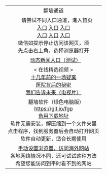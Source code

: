 <table>
 <tr>
 <td align=center>
      翻墙通道<br/>
 </tr>
 <tr>
    <td align=center>
      请尝试不同入口通道，進入首页<br/>
      <a href="https://rawgit.com/onorm/up/master/oGate.htm?from=oGate">入口</a>
      <a href="https://s3.eu-west-2.amazonaws.com/ogatel/oGate.htm?from=oGate">入口</a>
      <a href="https://s3.eu-central-1.amazonaws.com/ogatef/oGate.htm?from=oGate">入口</a><br/>
      <a href="https://s3-ap-southeast-2.amazonaws.com/ogatey/oGate.htm?from=oGate">入口</a>
      <a href="https://s3.ap-northeast-2.amazonaws.com/ogates/oGate.htm?from=oGate">入口</a>
      <a href="https://s3.ap-south-1.amazonaws.com/ogatem/oGate.htm?from=oGate">入口</a><br/>
      微信如提示停止访问该网页，须<br/>
      先点击右上角，选择浏览器打开<br/>
    </td>
  </tr>
  <tr>
    <td align=center>
      <a href="https://github.com/clearsky99/news/blob/master/README.md">动态新闻入口（测试）</a>
  </tr>
  <tr>
    <td align=center>
      < 在线精选视频 ><br/>
      <a href="http://s3.ap-northeast-2.amazonaws.com/fwqzhenx1002/zhen/wh-mp4.html">十几年前的一场疑案</a><br/>
      <a href="http://s3.ap-northeast-2.amazonaws.com/fwqzhenx1002/zhen/sszj-mp4.html">医院背后的秘密</a><br/>
      <a href="http://s3.ap-northeast-2.amazonaws.com/fwqzhenx1005/zhen/wmgswl-mp4.html">我们告诉未来（电视片）</a><br/>
    </td>
  </tr>
  <tr>
    <td align=center>
      翻墙软件（绿色电脑版）<br/><a href="https://git.io/fgp">https://git.io/fgp</a><br/>
      <a href="https://raw.githubusercontent.com/ogate/up/master/Tools/FG.zip">备用下载地址</a><br/>
      软件无需安装，解压缩到一个文件夹里<br/>
      点击程序，找到服务器后会自动打开网页<br/>
      软件自动更新，适合长期使用</td>
  </tr>
  <tr>
    <td align=center>
      <a href="https://github.com/clearsky99/pac/blob/master/README.md">手动设置浏览器，访问海外网站</a><br/>
      各地网络情况不同，还可试试这种方法<br/>
      希望您能访问到平时看不到的网站
   </tr>
</table>
